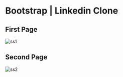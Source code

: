 # Bootstrap | Linkedin Clone

## First Page
![ss1](https://user-images.githubusercontent.com/93269500/147857806-5468a9b8-ef7f-42b8-a165-2b4d7cf10dfa.png)
## Second Page 
![ss2](https://user-images.githubusercontent.com/93269500/147857808-0315b88b-7f8c-40ed-b1b5-22f9dde81bd7.png)
